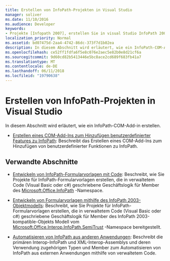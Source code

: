 ```yaml
---
title: Erstellen von InfoPath-Projekten in Visual Studio
manager: soliver
ms.date: 11/10/2016
ms.audience: Developer
keywords:
- Projekte [Infopath 2007], erstellen Sie in visual Studio InfoPath 2007, Erstellen von Projekten in Visual Studio
localization_priority: Normal
ms.assetid: bd07475d-2aa4-4742-86dc-373f7d1b02ea
description: In diesem Abschnitt wird erläutert, wie ein InfoPath-COM-Add-in erstellen.
ms.openlocfilehash: ce52ff1fdfa6f5e8c076e2aec5e82b0e8d21cf6a
ms.sourcegitcommit: 9d60cd82b5413446e5bc8ace2cd689f683fb41a7
ms.translationtype: MT
ms.contentlocale: de-DE
ms.lasthandoff: 06/11/2018
ms.locfileid: "19790638"
---
```

# <a name="creating-infopath-projects-in-visual-studio"></a>Erstellen von InfoPath-Projekten in Visual Studio

In diesem Abschnitt wird erläutert, wie ein InfoPath-COM-Add-in erstellen. 

- [Erstellen eines COM-Add-Ins zum Hinzufügen benutzerdefinierter Features zu InfoPath](how-to-create-a-com-add-in-to-add-custom-features-to-infopath.md): Beschreibt das Erstellen eines COM-Add-Ins zum Hinzufügen von benutzerdefinierter Funktionen zu InfoPath.
    
## <a name="related-sections"></a>Verwandte Abschnitte

- [Entwickeln von InfoPath-Formularvorlagen mit Code](http://msdn.microsoft.com/library/b43ada73-349d-498f-a8bb-e8fd5020d207%28Office.15%29.aspx): Beschreibt, wie Sie Projekte für InfoPath-Formularvorlagen erstellen, die in verwaltetem Code (Visual Basic oder c#) geschriebene Geschäftslogik für Member des [Microsoft.Office.InfoPath](https://msdn.microsoft.com/library/Microsoft.Office.InfoPath.aspx) -Namespace. 
    
- [Entwickeln von Formularvorlagen mithilfe des InfoPath 2003-Objektmodells](http://msdn.microsoft.com/library/c74cbcd0-4fe6-4eb7-a05c-f61e1868c42b%28Office.15%29.aspx): Beschreibt, wie Sie Projekte für InfoPath-Formularvorlagen erstellen, die in verwaltetem Code (Visual Basic oder c#) geschriebene Geschäftslogik für Member des InfoPath 2003-kompatible-Objekts Modell vom [Microsoft.Office.Interop.InfoPath.SemiTrust](https://msdn.microsoft.com/library/Microsoft.Office.Interop.InfoPath.SemiTrust.aspx) -Namespace bereitgestellt. 
    
- [Automatisieren von InfoPath aus anderen Anwendungen](automating-infopath-from-other-applications.md): Beschreibt die primären Interop-InfoPath und XML-Interop-Assemblys und deren Verwendung zugehörigen Typen und Member zum Automatisieren von InfoPath aus externen Anwendungen mithilfe von verwaltetem Code.
    

